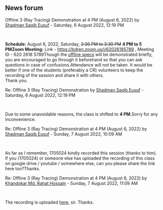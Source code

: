 <h2>News forum</h2><a href="https://moodle.cse.buet.ac.bd/user/view.php?id=1531&course=707"></a>
Offline 3 (Ray Tracing) Demonstration at 4 PM (August 6, 2022)
by <a href="https://moodle.cse.buet.ac.bd/user/view.php?id=1531&course=707">Shadman Saqib Eusuf</a> - Saturday, 6 August 2022, 12:19 PM


 

<b>Schedule:</b> August 6, 2022, Saturday, <strike>2:30 PM to 3:30 PM</strike> <b>4 PM to 5 PM</b><b>Zoom Meeting:</b> Link - https://bdren.zoom.us/j/62026185789 , Meeting ID - 620 2618 5789Though the <a href="https://moodle.cse.buet.ac.bd/mod/url/view.php?id=11142">offline specs</a> will be demonstrated briefly, you are encouraged to go through it beforehand so that you can ask questions in case of confusions.Attendance will not be taken. It would be better if one of the students (preferably a CR) volunteers to keep the recording of the session and share it with others.<br />Thank you.<br />





<a href="https://moodle.cse.buet.ac.bd/user/view.php?id=1531&course=707"></a>
Re: Offline 3 (Ray Tracing) Demonstration
by <a href="https://moodle.cse.buet.ac.bd/user/view.php?id=1531&course=707">Shadman Saqib Eusuf</a> - Saturday, 6 August 2022, 12:19 PM


 

Due to some unavoidable reasons, the class is shifted to <b>4 PM</b>.Sorry for any inconvenience.







<a href="https://moodle.cse.buet.ac.bd/user/view.php?id=1531&course=707"></a>
Re: Offline 3 (Ray Tracing) Demonstration at 4 PM (August 6, 2022)
by <a href="https://moodle.cse.buet.ac.bd/user/view.php?id=1531&course=707">Shadman Saqib Eusuf</a> - Sunday, 7 August 2022, 10:09 AM


 

As far as I remember, 1705024 kindly recorded this session (thanks to him). If you (1705024) or someone else has uploaded the recording of this class on google drive / youtube / somewhere else, can you please share the link here too?Thanks.





<a href="https://moodle.cse.buet.ac.bd/user/view.php?id=1424&course=707"></a>
Re: Offline 3 (Ray Tracing) Demonstration at 4 PM (August 6, 2022)
by <a href="https://moodle.cse.buet.ac.bd/user/view.php?id=1424&course=707">Khandokar Md. Rahat Hossain</a> - Sunday, 7 August 2022, 11:09 AM


 

The recording is uploaded <a href="https://drive.google.com/file/d/1Re6VeiX-wjNtDZ-OctwRdNcq2a6q8GWi/view?usp=sharing">here</a>, sir. Thanks.











